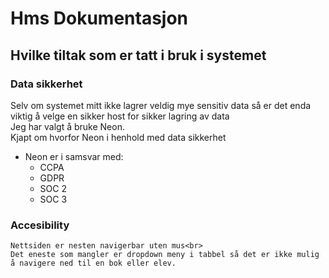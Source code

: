 # Hms Dokumentasjon

## Hvilke tiltak som er tatt i bruk i systemet


### Data sikkerhet
Selv om systemet mitt ikke lagrer veldig mye sensitiv data så er det enda viktig å velge en sikker host for sikker lagring av data <br>
Jeg har valgt å bruke Neon. <br>
Kjapt om hvorfor Neon i henhold med data sikkerhet

 - Neon er i samsvar med:
    - CCPA
    - GDPR
    - SOC 2
    - SOC 3 

### Accesibility 
    Nettsiden er nesten navigerbar uten mus<br>
    Det eneste som mangler er dropdown meny i tabbel så det er ikke mulig å navigere ned til en bok eller elev.